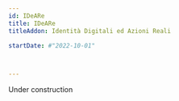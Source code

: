 ```yaml
---
id: IDeARe
title: IDeARe
titleAddon: Identità Digitali ed Azioni Reali

startDate: #"2022-10-01"



---
```

Under construction